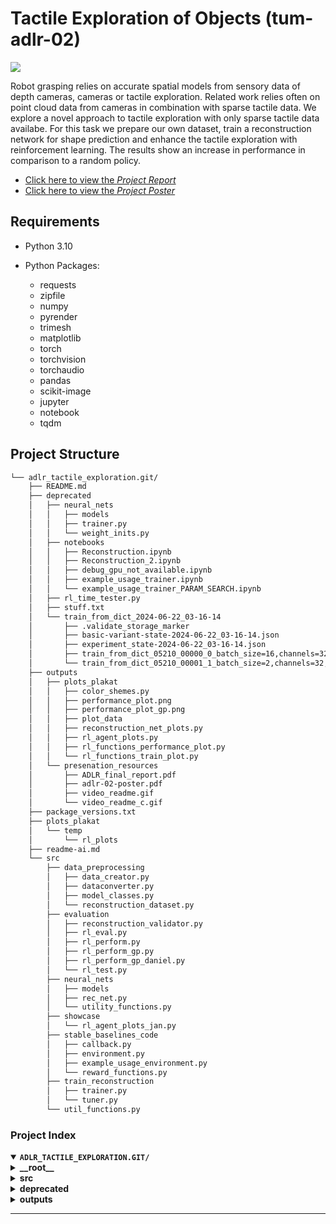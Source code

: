 # Tactile Exploration of Objects (tum-adlr-02)

![](outputs/presenation_resources/video_readme.gif)

Robot grasping relies on accurate spatial models from
sensory data of depth cameras, cameras or tactile exploration.
Related work relies often on point cloud data from cameras
in combination with sparse tactile data. We explore a novel
approach to tactile exploration with only sparse tactile data
availabe. For this task we prepare our own dataset, train a
reconstruction network for shape prediction and enhance the
tactile exploration with reinforcement learning. The results show
an increase in performance in comparison to a random policy.
 
- [Click here to view the *Project Report*](outputs/presenation_resources/ADLR_final_report.pdf)
- [Click here to view the *Project Poster*](outputs/presenation_resources/adlr-02-poster.pdf)


## Requirements

- Python 3.10

- Python Packages:
  - requests
  - zipfile
  - numpy
  - pyrender
  - trimesh
  - matplotlib
  - torch
  - torchvision
  - torchaudio
  - pandas
  - scikit-image
  - jupyter
  - notebook
  - tqdm



##  Project Structure

```sh
└── adlr_tactile_exploration.git/
    ├── README.md
    ├── deprecated
    │   ├── neural_nets
    │   │   ├── models
    │   │   ├── trainer.py
    │   │   └── weight_inits.py
    │   ├── notebooks
    │   │   ├── Reconstruction.ipynb
    │   │   ├── Reconstruction_2.ipynb
    │   │   ├── debug_gpu_not_available.ipynb
    │   │   ├── example_usage_trainer.ipynb
    │   │   └── example_usage_trainer_PARAM_SEARCH.ipynb
    │   ├── rl_time_tester.py
    │   ├── stuff.txt
    │   └── train_from_dict_2024-06-22_03-16-14
    │       ├── .validate_storage_marker
    │       ├── basic-variant-state-2024-06-22_03-16-14.json
    │       ├── experiment_state-2024-06-22_03-16-14.json
    │       ├── train_from_dict_05210_00000_0_batch_size=16,channels=32,depth=7,lr=0.0071_2024-06-22_03-16-15
    │       └── train_from_dict_05210_00001_1_batch_size=2,channels=32,depth=9,lr=0.0003_2024-06-22_03-16-15
    ├── outputs
    │   ├── plots_plakat
    │   │   ├── color_shemes.py
    │   │   ├── performance_plot.png
    │   │   ├── performance_plot_gp.png
    │   │   ├── plot_data
    │   │   ├── reconstruction_net_plots.py
    │   │   ├── rl_agent_plots.py
    │   │   ├── rl_functions_performance_plot.py
    │   │   └── rl_functions_train_plot.py
    │   └── presenation_resources
    │       ├── ADLR_final_report.pdf
    │       ├── adlr-02-poster.pdf
    │       ├── video_readme.gif
    │       └── video_readme_c.gif
    ├── package_versions.txt
    ├── plots_plakat
    │   └── temp
    │       └── rl_plots
    ├── readme-ai.md
    └── src
        ├── data_preprocessing
        │   ├── data_creator.py
        │   ├── dataconverter.py
        │   ├── model_classes.py
        │   └── reconstruction_dataset.py
        ├── evaluation
        │   ├── reconstruction_validator.py
        │   ├── rl_eval.py
        │   ├── rl_perform.py
        │   ├── rl_perform_gp.py
        │   ├── rl_perform_gp_daniel.py
        │   └── rl_test.py
        ├── neural_nets
        │   ├── models
        │   ├── rec_net.py
        │   └── utility_functions.py
        ├── showcase
        │   └── rl_agent_plots_jan.py
        ├── stable_baselines_code
        │   ├── callback.py
        │   ├── environment.py
        │   ├── example_usage_environment.py
        │   └── reward_functions.py
        ├── train_reconstruction
        │   ├── trainer.py
        │   └── tuner.py
        └── util_functions.py
```


###  Project Index
<details open>
	<summary><b><code>ADLR_TACTILE_EXPLORATION.GIT/</code></b></summary>
	<details> <!-- __root__ Submodule -->
		<summary><b>__root__</b></summary>
		<blockquote>
			<table>
			<tr>
				<td><b><a href='https://github.com/daniel-strauss/adlr_tactile_exploration.git/blob/master/package_versions.txt'>package_versions.txt</a></b></td>
				<td>- The code file `package_versions.txt` serves as a reference for creating an environment within the project using Conda<br>- It specifies the necessary package versions and dependencies required for the project to run smoothly on a Linux-64 platform<br>- This file plays a crucial role in ensuring the correct setup and configuration of the project environment.</td>
			</tr>
			</table>
		</blockquote>
	</details>
	<details> <!-- src Submodule -->
		<summary><b>src</b></summary>
		<blockquote>
			<table>
			<tr>
				<td><b><a href='https://github.com/daniel-strauss/adlr_tactile_exploration.git/blob/master/src/util_functions.py'>util_functions.py</a></b></td>
				<td>- Implements utility functions for image array manipulation, conversion, and processing<br>- Includes functions for converting image arrays to point lists, adding color dimensions, converting array shapes, combining two images, and adding a zero channel<br>- These functions facilitate image processing and manipulation within the codebase architecture.</td>
			</tr>
			</table>
			<details>
				<summary><b>stable_baselines_code</b></summary>
				<blockquote>
					<table>
					<tr>
						<td><b><a href='https://github.com/daniel-strauss/adlr_tactile_exploration.git/blob/master/src/stable_baselines_code/example_usage_environment.py'>example_usage_environment.py</a></b></td>
						<td>- Implement a dummy neural network for processing image data and generating convex hull vertices<br>- The code sets up an environment using the network, dataset, loss function, and reward function<br>- It then runs a sample loop to interact with the environment, taking random actions until completion.</td>
					</tr>
					<tr>
						<td><b><a href='https://github.com/daniel-strauss/adlr_tactile_exploration.git/blob/master/src/stable_baselines_code/callback.py'>callback.py</a></b></td>
						<td>- Implements a custom callback for adding data to TensorBoard during training<br>- Manages logging of rewards, losses, and metrics at specified intervals<br>- Handles visualization of images and provides hooks for various training events.</td>
					</tr>
					<tr>
						<td><b><a href='https://github.com/daniel-strauss/adlr_tactile_exploration.git/blob/master/src/stable_baselines_code/reward_functions.py'>reward_functions.py</a></b></td>
						<td>- Define various reward functions based on losses, metrics, and occurrences in the codebase to calculate rewards for different scenarios<br>- Functions include dummy_reward, basic_reward, complex_reward, improve_reward, reward_1, and reward_2, each serving a specific purpose in determining the final reward value.</td>
					</tr>
					<tr>
						<td><b><a href='https://github.com/daniel-strauss/adlr_tactile_exploration.git/blob/master/src/stable_baselines_code/environment.py'>environment.py</a></b></td>
						<td>- Implements a custom environment following the gym interface, allowing interaction with a reconstruction network for shape inference<br>- Handles actions, observations, rendering, and resets, facilitating reinforcement learning training with different reward functions<br>- Supports visualization of grasp points and ray casting.</td>
					</tr>
					</table>
				</blockquote>
			</details>
			<details>
				<summary><b>showcase</b></summary>
				<blockquote>
					<table>
					<tr>
						<td><b><a href='https://github.com/daniel-strauss/adlr_tactile_exploration.git/blob/master/src/showcase/rl_agent_plots_jan.py'>rl_agent_plots_jan.py</a></b></td>
						<td>- Generates plots showcasing reinforcement learning agent performance using Stable Baselines3<br>- Loads pre-trained models, runs simulations, and saves visualizations based on rewards achieved<br>- Facilitates evaluation and comparison of RL models through visual representation of agent behavior and performance metrics.</td>
					</tr>
					</table>
				</blockquote>
			</details>
			<details>
				<summary><b>evaluation</b></summary>
				<blockquote>
					<table>
					<tr>
						<td><b><a href='https://github.com/daniel-strauss/adlr_tactile_exploration.git/blob/master/src/evaluation/reconstruction_validator.py'>reconstruction_validator.py</a></b></td>
						<td>- Validate neural network reconstruction accuracy on evaluation datasets using a custom RecNet model<br>- Load data, infer dataset metrics, and print results for training, validation, and test sets.</td>
					</tr>
					<tr>
						<td><b><a href='https://github.com/daniel-strauss/adlr_tactile_exploration.git/blob/master/src/evaluation/rl_perform_gp.py'>rl_perform_gp.py</a></b></td>
						<td>- Evaluate and store statistics for reinforcement learning models using Stable Baselines3<br>- Load pre-trained models, run evaluations, and save results for future analysis<br>- The code interacts with a custom environment and neural network components to assess model performance<br>- This file plays a crucial role in analyzing and optimizing RL policies within the project architecture.</td>
					</tr>
					<tr>
						<td><b><a href='https://github.com/daniel-strauss/adlr_tactile_exploration.git/blob/master/src/evaluation/rl_perform_gp_daniel.py'>rl_perform_gp_daniel.py</a></b></td>
						<td>- Generate statistical data on reinforcement learning policies using stable baselines and neural networks<br>- The code evaluates multiple models on a dataset, calculating mean and standard deviation of rewards per grasp<br>- Results are saved for further analysis.</td>
					</tr>
					<tr>
						<td><b><a href='https://github.com/daniel-strauss/adlr_tactile_exploration.git/blob/master/src/evaluation/rl_perform.py'>rl_perform.py</a></b></td>
						<td>- Evaluate and store statistics of RL policies using PPO algorithm on a dataset<br>- Load pre-trained models, run evaluations, and save results for future reference<br>- The code interacts with a custom environment and neural network components to analyze policy performance.</td>
					</tr>
					<tr>
						<td><b><a href='https://github.com/daniel-strauss/adlr_tactile_exploration.git/blob/master/src/evaluation/rl_eval.py'>rl_eval.py</a></b></td>
						<td>- Implementing reinforcement learning evaluation using Stable Baselines3, the code in rl_eval.py initializes a ShapeEnv environment with a RecNet neural network and complex reward function<br>- It loads a pre-trained PPO model and runs multiple episodes to evaluate the agent's performance<br>- This file serves as a crucial component for assessing the reinforcement learning model within the project architecture.</td>
					</tr>
					<tr>
						<td><b><a href='https://github.com/daniel-strauss/adlr_tactile_exploration.git/blob/master/src/evaluation/rl_test.py'>rl_test.py</a></b></td>
						<td>- Implementing reinforcement learning evaluation using Stable Baselines3, the code in rl_test.py sets up a ShapeEnv environment with a RecNet model and custom reward function<br>- It trains a PPO model, evaluates its performance, and saves the trained model for future use<br>- Additionally, it includes an example run function for demonstration purposes.</td>
					</tr>
					</table>
				</blockquote>
			</details>
			<details>
				<summary><b>train_reconstruction</b></summary>
				<blockquote>
					<table>
					<tr>
						<td><b><a href='https://github.com/daniel-strauss/adlr_tactile_exploration.git/blob/master/src/train_reconstruction/tuner.py'>tuner.py</a></b></td>
						<td>- Optimize hyperparameters for neural network training using Ray Tune's BOHB algorithm<br>- Search for the best configuration to minimize loss during reconstruction tasks<br>- Save the best trial's results for further analysis and model improvement.</td>
					</tr>
					<tr>
						<td><b><a href='https://github.com/daniel-strauss/adlr_tactile_exploration.git/blob/master/src/train_reconstruction/trainer.py'>trainer.py</a></b></td>
						<td>- Handles loading and configuring the best trial model for reconstruction tasks<br>- Merges the best trial configuration with new settings, such as epochs and workers<br>- Sets up scaling and run configurations for the model.</td>
					</tr>
					</table>
				</blockquote>
			</details>
			<details>
				<summary><b>neural_nets</b></summary>
				<blockquote>
					<table>
					<tr>
						<td><b><a href='https://github.com/daniel-strauss/adlr_tactile_exploration.git/blob/master/src/neural_nets/utility_functions.py'>utility_functions.py</a></b></td>
						<td>- Train reconstruction models using specified configurations, datasets, and neural network models<br>- Utilize DataLoader for training and validation, handling checkpoints for model saving<br>- Report training progress and results<br>- The function encapsulates the training process for neural network models in the project's architecture.</td>
					</tr>
					<tr>
						<td><b><a href='https://github.com/daniel-strauss/adlr_tactile_exploration.git/blob/master/src/neural_nets/rec_net.py'>rec_net.py</a></b></td>
						<td>- Implements a neural network for image reconstruction using a pre-trained UNet model<br>- Handles inference on input data and evaluation metrics calculation<br>- Offers the flexibility to run on CPU or GPU<br>- Includes a utility for generating a dummy reconstruction based on convex hull image processing.</td>
					</tr>
					</table>
					<details>
						<summary><b>models</b></summary>
						<blockquote>
							<table>
							<tr>
								<td><b><a href='https://github.com/daniel-strauss/adlr_tactile_exploration.git/blob/master/src/neural_nets/models/unet.py'>unet.py</a></b></td>
								<td>- Implements UNet neural network architecture for image segmentation<br>- Defines contracting and expansive blocks for encoding and decoding<br>- Supports different depths and channel configurations<br>- The forward method processes input through encoder, bottleneck, and decoder, producing a final output<br>- Multiple UNet variations cater to varying model complexities.</td>
							</tr>
							</table>
						</blockquote>
					</details>
				</blockquote>
			</details>
			<details>
				<summary><b>data_preprocessing</b></summary>
				<blockquote>
					<table>
					<tr>
						<td><b><a href='https://github.com/daniel-strauss/adlr_tactile_exploration.git/blob/master/src/data_preprocessing/data_creator.py'>data_creator.py</a></b></td>
						<td>- Generates a standard dataset for the reconstruction network by creating 2D datasets with specified parameters like resolution, classes, and rotations<br>- The code utilizes a DataConverter to preprocess the data and generate the required dataset for training the network.</td>
					</tr>
					<tr>
						<td><b><a href='https://github.com/daniel-strauss/adlr_tactile_exploration.git/blob/master/src/data_preprocessing/dataconverter.py'>dataconverter.py</a></b></td>
						<td>- The `DataConverter` class in the provided codebase facilitates the conversion of 3D shapes to 2D images for specific object classes<br>- It manages the download of datasets, generation of 2D images, and creation of tactile point datasets<br>- Additionally, it offers functionalities to display random 3D and 2D samples, aiding in visualizing the processed data.</td>
					</tr>
					<tr>
						<td><b><a href='https://github.com/daniel-strauss/adlr_tactile_exploration.git/blob/master/src/data_preprocessing/reconstruction_dataset.py'>reconstruction_dataset.py</a></b></td>
						<td>- Enables visualization and transformation of tactile data for reconstruction and reinforcement datasets<br>- Facilitates displaying data pairs and batches, loading images and labels, and applying transformations like tensor conversion, random flipping, and orientation adjustments<br>- Supports dataset creation and manipulation for machine learning tasks.</td>
					</tr>
					<tr>
						<td><b><a href='https://github.com/daniel-strauss/adlr_tactile_exploration.git/blob/master/src/data_preprocessing/model_classes.py'>model_classes.py</a></b></td>
						<td>- Define model classes with assigned IDs and URLs for easy access in the data loader, streamlining the process and reducing complexity<br>- Future-proof by allowing for additional parameters per class, accommodating potential conversions or specific requirements like light reflection or camera angles for different objects.</td>
					</tr>
					</table>
				</blockquote>
			</details>
		</blockquote>
	</details>
	<details> <!-- deprecated Submodule -->
		<summary><b>deprecated</b></summary>
		<blockquote>
			<table>
			<tr>
				<td><b><a href='https://github.com/daniel-strauss/adlr_tactile_exploration.git/blob/master/deprecated/rl_time_tester.py'>rl_time_tester.py</a></b></td>
				<td>- Implement a script that tests reinforcement learning performance using a neural network model<br>- The script loads pre-trained models and datasets, initializes the environment, and runs the RL agent through a series of actions<br>- The primary goal is to evaluate the model's behavior and performance in a simulated environment.</td>
			</tr>
			<tr>
				<td><b><a href='https://github.com/daniel-strauss/adlr_tactile_exploration.git/blob/master/deprecated/stuff.txt'>stuff.txt</a></b></td>
				<td>Identify and list the best reward indexes and corresponding rewards from the provided data in the deprecated/stuff.txt file.</td>
			</tr>
			</table>
			<details>
				<summary><b>train_from_dict_2024-06-22_03-16-14</b></summary>
				<blockquote>
					<table>
					<tr>
						<td><b><a href='https://github.com/daniel-strauss/adlr_tactile_exploration.git/blob/master/deprecated/train_from_dict_2024-06-22_03-16-14/experiment_state-2024-06-22_03-16-14.json'>experiment_state-2024-06-22_03-16-14.json</a></b></td>
						<td>- The provided code file, located at `deprecated/train_from_dict_2024-06-22_03-16-14/experiment_state-2024-06-22_03-16-14.json`, plays a crucial role in managing trial data within the project architecture<br>- It facilitates the storage and retrieval of trial-specific information essential for the experiment's state management<br>- This file serves as a key component in tracking and analyzing trial outcomes, contributing significantly to the project's overall functionality and data handling capabilities.</td>
					</tr>
					<tr>
						<td><b><a href='https://github.com/daniel-strauss/adlr_tactile_exploration.git/blob/master/deprecated/train_from_dict_2024-06-22_03-16-14/basic-variant-state-2024-06-22_03-16-14.json'>basic-variant-state-2024-06-22_03-16-14.json</a></b></td>
						<td>- The code file defines training configurations for an open-source project<br>- It specifies parameters like algorithm choice, stopping criteria, resource allocation, and checkpoint settings<br>- This file plays a crucial role in orchestrating the training process by providing essential setup details for running experiments effectively within the project's architecture.</td>
					</tr>
					<tr>
						<td><b><a href='https://github.com/daniel-strauss/adlr_tactile_exploration.git/blob/master/deprecated/train_from_dict_2024-06-22_03-16-14/.validate_storage_marker'>.validate_storage_marker</a></b></td>
						<td>Enables validation of storage markers within the project architecture, ensuring data integrity and consistency.</td>
					</tr>
					</table>
					<details>
						<summary><b>train_from_dict_05210_00001_1_batch_size=2,channels=32,depth=9,lr=0.0003_2024-06-22_03-16-15</b></summary>
						<blockquote>
							<table>
							<tr>
								<td><b><a href='https://github.com/daniel-strauss/adlr_tactile_exploration.git/blob/master/deprecated/train_from_dict_2024-06-22_03-16-14/train_from_dict_05210_00001_1_batch_size=2,channels=32,depth=9,lr=0.0003_2024-06-22_03-16-15/result.json'>result.json</a></b></td>
								<td>- Implement a model training process from a dictionary input, generating results in a JSON file<br>- This code file plays a crucial role in the project's architecture by enabling the training of models based on specified parameters and storing the results for analysis and evaluation.</td>
							</tr>
							<tr>
								<td><b><a href='https://github.com/daniel-strauss/adlr_tactile_exploration.git/blob/master/deprecated/train_from_dict_2024-06-22_03-16-14/train_from_dict_05210_00001_1_batch_size=2,channels=32,depth=9,lr=0.0003_2024-06-22_03-16-15/events.out.tfevents.1719018984.daniel-MS-7A38'>events.out.tfevents.1719018984.daniel-MS-7A38</a></b></td>
								<td>Facilitates training neural networks from dictionary data, capturing events for analysis.</td>
							</tr>
							<tr>
								<td><b><a href='https://github.com/daniel-strauss/adlr_tactile_exploration.git/blob/master/deprecated/train_from_dict_2024-06-22_03-16-14/train_from_dict_05210_00001_1_batch_size=2,channels=32,depth=9,lr=0.0003_2024-06-22_03-16-15/params.json'>params.json</a></b></td>
								<td>- Extracts hyperparameters for a specific training session from a JSON file<br>- This information is crucial for configuring the training process within the project architecture.</td>
							</tr>
							<tr>
								<td><b><a href='https://github.com/daniel-strauss/adlr_tactile_exploration.git/blob/master/deprecated/train_from_dict_2024-06-22_03-16-14/train_from_dict_05210_00001_1_batch_size=2,channels=32,depth=9,lr=0.0003_2024-06-22_03-16-15/error.txt'>error.txt</a></b></td>
								<td>- Handles training data for neural networks, utilizing a custom dataset structure<br>- The code interacts with the project's data loading components, ensuring seamless access to training samples.</td>
							</tr>
							</table>
						</blockquote>
					</details>
					<details>
						<summary><b>train_from_dict_05210_00000_0_batch_size=16,channels=32,depth=7,lr=0.0071_2024-06-22_03-16-15</b></summary>
						<blockquote>
							<table>
							<tr>
								<td><b><a href='https://github.com/daniel-strauss/adlr_tactile_exploration.git/blob/master/deprecated/train_from_dict_2024-06-22_03-16-14/train_from_dict_05210_00000_0_batch_size=16,channels=32,depth=7,lr=0.0071_2024-06-22_03-16-15/result.json'>result.json</a></b></td>
								<td>- Improve model training efficiency by utilizing a dictionary-based approach<br>- This code file enhances the architecture by enabling training from dictionary data, optimizing performance and resource utilization.</td>
							</tr>
							<tr>
								<td><b><a href='https://github.com/daniel-strauss/adlr_tactile_exploration.git/blob/master/deprecated/train_from_dict_2024-06-22_03-16-14/train_from_dict_05210_00000_0_batch_size=16,channels=32,depth=7,lr=0.0071_2024-06-22_03-16-15/params.json'>params.json</a></b></td>
								<td>Extracts hyperparameters for a specific training session from a JSON file.</td>
							</tr>
							<tr>
								<td><b><a href='https://github.com/daniel-strauss/adlr_tactile_exploration.git/blob/master/deprecated/train_from_dict_2024-06-22_03-16-14/train_from_dict_05210_00000_0_batch_size=16,channels=32,depth=7,lr=0.0071_2024-06-22_03-16-15/events.out.tfevents.1719018978.daniel-MS-7A38'>events.out.tfevents.1719018978.daniel-MS-7A38</a></b></td>
								<td>Enables training neural networks from dictionary data, capturing events for analysis.</td>
							</tr>
							<tr>
								<td><b><a href='https://github.com/daniel-strauss/adlr_tactile_exploration.git/blob/master/deprecated/train_from_dict_2024-06-22_03-16-14/train_from_dict_05210_00000_0_batch_size=16,channels=32,depth=7,lr=0.0071_2024-06-22_03-16-15/error.txt'>error.txt</a></b></td>
								<td>Handle data loading errors in the neural network training process to prevent file not found exceptions, ensuring smooth execution of the training pipeline within the project architecture.</td>
							</tr>
							</table>
						</blockquote>
					</details>
				</blockquote>
			</details>
			<details>
				<summary><b>notebooks</b></summary>
				<blockquote>
					<table>
					<tr>
						<td><b><a href='https://github.com/daniel-strauss/adlr_tactile_exploration.git/blob/master/deprecated/notebooks/Reconstruction.ipynb'>Reconstruction.ipynb</a></b></td>
						<td>- Summary:
The code file "Reconstruction.ipynb" in the "deprecated/notebooks" directory of the project focuses on the reconstruction aspect, likely related to data or model reconstruction<br>- It plays a crucial role in the project's architecture by handling the process of reconstructing specific components, contributing to the overall functionality and data flow within the codebase.</td>
					</tr>
					<tr>
						<td><b><a href='https://github.com/daniel-strauss/adlr_tactile_exploration.git/blob/master/deprecated/notebooks/debug_gpu_not_available.ipynb'>debug_gpu_not_available.ipynb</a></b></td>
						<td>- Debug GPU availability and details in the deprecated notebook to verify CUDA support and GPU information for PyTorch operations<br>- The code checks PyTorch version, CUDA availability, prints CUDA version, number of GPUs, and GPU details if available<br>- It ensures proper GPU utilization for enhanced performance in the project's machine learning workflows.</td>
					</tr>
					<tr>
						<td><b><a href='https://github.com/daniel-strauss/adlr_tactile_exploration.git/blob/master/deprecated/notebooks/example_usage_trainer_PARAM_SEARCH.ipynb'>example_usage_trainer_PARAM_SEARCH.ipynb</a></b></td>
						<td>- The code file `example_usage_trainer_PARAM_SEARCH.ipynb` provides an illustrative demonstration of how to utilize the trainer class within the project<br>- It showcases a practical example of how the trainer class can be effectively employed, serving as a reference point for developers looking to leverage this component within the codebase architecture.</td>
					</tr>
					<tr>
						<td><b><a href='https://github.com/daniel-strauss/adlr_tactile_exploration.git/blob/master/deprecated/notebooks/Reconstruction_2.ipynb'>Reconstruction_2.ipynb</a></b></td>
						<td>- The code file `Reconstruction_2.ipynb` in the `deprecated/notebooks` directory facilitates automatic reloading of code changes during development<br>- This functionality ensures that the codebase stays up-to-date with any modifications made, enhancing the efficiency of the development process within the project architecture.</td>
					</tr>
					<tr>
						<td><b><a href='https://github.com/daniel-strauss/adlr_tactile_exploration.git/blob/master/deprecated/notebooks/example_usage_trainer.ipynb'>example_usage_trainer.ipynb</a></b></td>
						<td>- The code file `example_usage_trainer.ipynb` provides an illustrative demonstration of how to utilize the trainer class within the project<br>- It showcases the practical application of the trainer functionality, offering a clear guide on how to interact with this essential component of the codebase architecture.</td>
					</tr>
					</table>
				</blockquote>
			</details>
			<details>
				<summary><b>neural_nets</b></summary>
				<blockquote>
					<table>
					<tr>
						<td><b><a href='https://github.com/daniel-strauss/adlr_tactile_exploration.git/blob/master/deprecated/neural_nets/trainer.py'>trainer.py</a></b></td>
						<td>- Facilitates neural network training by instantiating models, optimizers, and dataloaders based on hyperparameters<br>- Logs progress using TensorBoard and leverages Ray for hyperparameter search<br>- The class aims to streamline training processes and prevent redundant code for managing neural network training tasks within the project architecture.</td>
					</tr>
					<tr>
						<td><b><a href='https://github.com/daniel-strauss/adlr_tactile_exploration.git/blob/master/deprecated/neural_nets/weight_inits.py'>weight_inits.py</a></b></td>
						<td>- Initialize neural network weights using Kaiming and Xavier methods for Convolutional and Linear layers, respectively<br>- Ensure proper initialization for both weights and biases to improve model training and convergence.</td>
					</tr>
					</table>
					<details>
						<summary><b>models</b></summary>
						<blockquote>
							<table>
							<tr>
								<td><b><a href='https://github.com/daniel-strauss/adlr_tactile_exploration.git/blob/master/deprecated/neural_nets/models/unet.py'>unet.py</a></b></td>
								<td>- Implements a UNet neural network with adaptable depth and configurable parameters for image segmentation tasks<br>- The code defines encoder and decoder blocks, along with the forward pass logic for processing input images through the network architecture.</td>
							</tr>
							</table>
						</blockquote>
					</details>
				</blockquote>
			</details>
		</blockquote>
	</details>
	<details> <!-- outputs Submodule -->
		<summary><b>outputs</b></summary>
		<blockquote>
			<details>
				<summary><b>plots_plakat</b></summary>
				<blockquote>
					<table>
					<tr>
						<td><b><a href='https://github.com/daniel-strauss/adlr_tactile_exploration.git/blob/master/outputs/plots_plakat/rl_functions_train_plot.py'>rl_functions_train_plot.py</a></b></td>
						<td>- Generates training plots for reinforcement learning functions<br>- Visualizes data from observation and reward directories.</td>
					</tr>
					<tr>
						<td><b><a href='https://github.com/daniel-strauss/adlr_tactile_exploration.git/blob/master/outputs/plots_plakat/color_shemes.py'>color_shemes.py</a></b></td>
						<td>Define the primary color scheme used for image channels in the project's plot outputs.</td>
					</tr>
					<tr>
						<td><b><a href='https://github.com/daniel-strauss/adlr_tactile_exploration.git/blob/master/outputs/plots_plakat/reconstruction_net_plots.py'>reconstruction_net_plots.py</a></b></td>
						<td>Generates visual plots for the reconstruction network in the project, aiding in the visualization of data processing and model performance.</td>
					</tr>
					<tr>
						<td><b><a href='https://github.com/daniel-strauss/adlr_tactile_exploration.git/blob/master/outputs/plots_plakat/rl_agent_plots.py'>rl_agent_plots.py</a></b></td>
						<td>- Generates plots showcasing reinforcement learning agent performance using Stable Baselines3<br>- Utilizes a custom environment with complex reward functions and neural networks<br>- Supports termination based on the number of successful generations<br>- Saves plots for each iteration and generation in a specified directory.</td>
					</tr>
					<tr>
						<td><b><a href='https://github.com/daniel-strauss/adlr_tactile_exploration.git/blob/master/outputs/plots_plakat/rl_functions_performance_plot.py'>rl_functions_performance_plot.py</a></b></td>
						<td>- Generates performance plots for various RL models based on statistics data<br>- Determines mean and standard deviation, plots accuracy over grasping points or steps, and saves the plots as images<br>- Displays model performance comparison and highlights key metrics.</td>
					</tr>
					</table>
					<details>
						<summary><b>plot_data</b></summary>
						<blockquote>
							<details>
								<summary><b>diff_after_free</b></summary>
								<blockquote>
									<details>
										<summary><b>obs500k-diff_reward_from_punish_miss_free_rays____from_rl_models</b></summary>
										<blockquote>
											<details>
												<summary><b>punish_miss_free_rays</b></summary>
												<blockquote>
													<details>
														<summary><b>obs500k7.zip_0</b></summary>
														<blockquote>
															<table>
															<tr>
																<td><b><a href='https://github.com/daniel-strauss/adlr_tactile_exploration.git/blob/master/outputs/plots_plakat/plot_data/diff_after_free/obs500k-diff_reward_from_punish_miss_free_rays____from_rl_models/punish_miss_free_rays/obs500k7.zip_0/events.out.tfevents.1721502278.rl-trainer-2.198617.6'>events.out.tfevents.1721502278.rl-trainer-2.198617.6</a></b></td>
																<td>- The provided code file generates visual plots to analyze the difference in rewards after freeing rays in a reinforcement learning environment with 500k observations<br>- This analysis aids in understanding the impact of freeing rays on reward outcomes, contributing to the broader architecture's evaluation and decision-making process.</td>
															</tr>
															<tr>
																<td><b><a href='https://github.com/daniel-strauss/adlr_tactile_exploration.git/blob/master/outputs/plots_plakat/plot_data/diff_after_free/obs500k-diff_reward_from_punish_miss_free_rays____from_rl_models/punish_miss_free_rays/obs500k7.zip_0/events.out.tfevents.1721506581.rl-trainer-2.198617.7'>events.out.tfevents.1721506581.rl-trainer-2.198617.7</a></b></td>
																<td>- The provided code file generates visual plots illustrating the difference in rewards resulting from punishing missed free rays in a reinforcement learning model<br>- This analysis contributes to understanding the impact of this specific modification on the model's performance within the broader architecture of the codebase.</td>
															</tr>
															<tr>
																<td><b><a href='https://github.com/daniel-strauss/adlr_tactile_exploration.git/blob/master/outputs/plots_plakat/plot_data/diff_after_free/obs500k-diff_reward_from_punish_miss_free_rays____from_rl_models/punish_miss_free_rays/obs500k7.zip_0/events.out.tfevents.1721478002.rl-trainer-2.198617.0'>events.out.tfevents.1721478002.rl-trainer-2.198617.0</a></b></td>
																<td>- The provided code file generates visual plots to analyze the difference in rewards after freeing rays in a reinforcement learning environment with 500k observations<br>- This analysis helps in understanding the impact of freeing rays on the overall reward distribution, contributing to the project's architecture by providing insights into the effectiveness of this action within the system.</td>
															</tr>
															<tr>
																<td><b><a href='https://github.com/daniel-strauss/adlr_tactile_exploration.git/blob/master/outputs/plots_plakat/plot_data/diff_after_free/obs500k-diff_reward_from_punish_miss_free_rays____from_rl_models/punish_miss_free_rays/obs500k7.zip_0/events.out.tfevents.1721498232.rl-trainer-2.198617.5'>events.out.tfevents.1721498232.rl-trainer-2.198617.5</a></b></td>
																<td>- The provided code file generates visual plots illustrating the difference in rewards resulting from missed free rays in an observational dataset of 500k samples, compared to the rewards from punishing missed free rays in reinforcement learning models<br>- This visualization aids in understanding the impact of different reward mechanisms on the dataset, contributing to the overall architecture's analysis and decision-making processes.</td>
															</tr>
															<tr>
																<td><b><a href='https://github.com/daniel-strauss/adlr_tactile_exploration.git/blob/master/outputs/plots_plakat/plot_data/diff_after_free/obs500k-diff_reward_from_punish_miss_free_rays____from_rl_models/punish_miss_free_rays/obs500k7.zip_0/events.out.tfevents.1721494187.rl-trainer-2.198617.4'>events.out.tfevents.1721494187.rl-trainer-2.198617.4</a></b></td>
																<td>- The provided code file generates plots illustrating the difference in rewards after freeing rays, contributing to the visualization of reward variations in the project's architecture<br>- This visualization aids in understanding the impact of freeing rays on rewards, enhancing the overall comprehension of the project's dynamics.</td>
															</tr>
															<tr>
																<td><b><a href='https://github.com/daniel-strauss/adlr_tactile_exploration.git/blob/master/outputs/plots_plakat/plot_data/diff_after_free/obs500k-diff_reward_from_punish_miss_free_rays____from_rl_models/punish_miss_free_rays/obs500k7.zip_0/events.out.tfevents.1721490141.rl-trainer-2.198617.3'>events.out.tfevents.1721490141.rl-trainer-2.198617.3</a></b></td>
																<td>- The provided code file generates visual plots illustrating the difference in rewards resulting from missed free rays in an RL model<br>- This analysis contributes to understanding the impact of missed free rays on the model's performance, aiding in optimizing the reinforcement learning algorithm.</td>
															</tr>
															<tr>
																<td><b><a href='https://github.com/daniel-strauss/adlr_tactile_exploration.git/blob/master/outputs/plots_plakat/plot_data/diff_after_free/obs500k-diff_reward_from_punish_miss_free_rays____from_rl_models/punish_miss_free_rays/obs500k7.zip_0/events.out.tfevents.1721486095.rl-trainer-2.198617.2'>events.out.tfevents.1721486095.rl-trainer-2.198617.2</a></b></td>
																<td>- The provided code file generates visual plots illustrating the difference in rewards after freeing rays, contributing to the analysis of model performance in the project's reinforcement learning architecture<br>- This visualization aids in understanding the impact of freeing rays on rewards, enhancing insights into the model's behavior and performance.</td>
															</tr>
															<tr>
																<td><b><a href='https://github.com/daniel-strauss/adlr_tactile_exploration.git/blob/master/outputs/plots_plakat/plot_data/diff_after_free/obs500k-diff_reward_from_punish_miss_free_rays____from_rl_models/punish_miss_free_rays/obs500k7.zip_0/events.out.tfevents.1721482049.rl-trainer-2.198617.1'>events.out.tfevents.1721482049.rl-trainer-2.198617.1</a></b></td>
																<td>- The provided code file generates visual plots illustrating the difference in rewards resulting from missed free rays in an observation dataset of 500k samples<br>- This analysis contributes to the project's architecture by providing insights into the impact of missed free rays on reward outcomes, aiding in the optimization of the overall system's performance.</td>
															</tr>
															</table>
														</blockquote>
													</details>
												</blockquote>
											</details>
										</blockquote>
									</details>
								</blockquote>
							</details>
							<details>
								<summary><b>complex_after_free</b></summary>
								<blockquote>
									<details>
										<summary><b>obs500k-complex_reward_from_punish_miss_free_rays__from_rl_models</b></summary>
										<blockquote>
											<details>
												<summary><b>punish_miss_free_rays</b></summary>
												<blockquote>
													<details>
														<summary><b>obs500k7.zip_0</b></summary>
														<blockquote>
															<table>
															<tr>
																<td><b><a href='https://github.com/daniel-strauss/adlr_tactile_exploration.git/blob/master/outputs/plots_plakat/plot_data/complex_after_free/obs500k-complex_reward_from_punish_miss_free_rays__from_rl_models/punish_miss_free_rays/obs500k7.zip_0/events.out.tfevents.1721497602.rl-trainer-2.197317.5'>events.out.tfevents.1721497602.rl-trainer-2.197317.5</a></b></td>
																<td>- The provided code file generates complex reward plots based on data from reinforcement learning models, contributing to the visualization and analysis of the project's performance and decision-making processes<br>- This visualization aids in understanding the impact of rewards and punishments on the model's behavior, enhancing insights into the project's architecture and outcomes.</td>
															</tr>
															<tr>
																<td><b><a href='https://github.com/daniel-strauss/adlr_tactile_exploration.git/blob/master/outputs/plots_plakat/plot_data/complex_after_free/obs500k-complex_reward_from_punish_miss_free_rays__from_rl_models/punish_miss_free_rays/obs500k7.zip_0/events.out.tfevents.1721493556.rl-trainer-2.197317.4'>events.out.tfevents.1721493556.rl-trainer-2.197317.4</a></b></td>
																<td>- The provided code file generates complex reward plots based on data from a reinforcement learning model in the project's architecture<br>- It visualizes the rewards obtained from punishing missed free rays, contributing to the project's overall analysis and decision-making processes.</td>
															</tr>
															<tr>
																<td><b><a href='https://github.com/daniel-strauss/adlr_tactile_exploration.git/blob/master/outputs/plots_plakat/plot_data/complex_after_free/obs500k-complex_reward_from_punish_miss_free_rays__from_rl_models/punish_miss_free_rays/obs500k7.zip_0/events.out.tfevents.1721477546.rl-trainer-2.197317.0'>events.out.tfevents.1721477546.rl-trainer-2.197317.0</a></b></td>
																<td>- The provided code file generates visual plots for complex reward data in the project's architecture, enhancing the understanding of reward dynamics in the system<br>- This visualization component plays a crucial role in analyzing and interpreting the impact of rewards on the overall system behavior.</td>
															</tr>
															<tr>
																<td><b><a href='https://github.com/daniel-strauss/adlr_tactile_exploration.git/blob/master/outputs/plots_plakat/plot_data/complex_after_free/obs500k-complex_reward_from_punish_miss_free_rays__from_rl_models/punish_miss_free_rays/obs500k7.zip_0/events.out.tfevents.1721481418.rl-trainer-2.197317.1'>events.out.tfevents.1721481418.rl-trainer-2.197317.1</a></b></td>
																<td>- The provided code file generates visual plots for complex reward data in the project's architecture, specifically focusing on observations related to free rays after a complex event<br>- This functionality enhances the project's visualization capabilities, providing insights into reward dynamics following certain actions.</td>
															</tr>
															<tr>
																<td><b><a href='https://github.com/daniel-strauss/adlr_tactile_exploration.git/blob/master/outputs/plots_plakat/plot_data/complex_after_free/obs500k-complex_reward_from_punish_miss_free_rays__from_rl_models/punish_miss_free_rays/obs500k7.zip_0/events.out.tfevents.1721505693.rl-trainer-2.197317.7'>events.out.tfevents.1721505693.rl-trainer-2.197317.7</a></b></td>
																<td>- The provided code file generates visual plots depicting reward data from complex scenarios in the project's architecture<br>- These plots help analyze and understand the impact of punishing missed free rays on rewards in a complex environment.</td>
															</tr>
															<tr>
																<td><b><a href='https://github.com/daniel-strauss/adlr_tactile_exploration.git/blob/master/outputs/plots_plakat/plot_data/complex_after_free/obs500k-complex_reward_from_punish_miss_free_rays__from_rl_models/punish_miss_free_rays/obs500k7.zip_0/events.out.tfevents.1721501647.rl-trainer-2.197317.6'>events.out.tfevents.1721501647.rl-trainer-2.197317.6</a></b></td>
																<td>- The provided code file generates visual plots depicting complex reward data after freeing rays in a simulation with 500k observations<br>- This functionality contributes to the project's architecture by providing insights into the impact of freeing rays on complex reward dynamics, aiding in the analysis and understanding of the simulation outcomes.</td>
															</tr>
															<tr>
																<td><b><a href='https://github.com/daniel-strauss/adlr_tactile_exploration.git/blob/master/outputs/plots_plakat/plot_data/complex_after_free/obs500k-complex_reward_from_punish_miss_free_rays__from_rl_models/punish_miss_free_rays/obs500k7.zip_0/events.out.tfevents.1721485464.rl-trainer-2.197317.2'>events.out.tfevents.1721485464.rl-trainer-2.197317.2</a></b></td>
																<td>- The provided code file generates complex reward plots based on data from reinforcement learning models in the project<br>- It visualizes the impact of punishing missed free rays on the overall reward system, contributing to a deeper understanding of the model's behavior and performance.</td>
															</tr>
															<tr>
																<td><b><a href='https://github.com/daniel-strauss/adlr_tactile_exploration.git/blob/master/outputs/plots_plakat/plot_data/complex_after_free/obs500k-complex_reward_from_punish_miss_free_rays__from_rl_models/punish_miss_free_rays/obs500k7.zip_0/events.out.tfevents.1721489511.rl-trainer-2.197317.3'>events.out.tfevents.1721489511.rl-trainer-2.197317.3</a></b></td>
																<td>- Summary:
The provided code file generates complex reward plots based on data from a reinforcement learning model in the project's architecture<br>- It visualizes the impact of punishing missed free rays on the reward system, helping to analyze and optimize the model's performance.</td>
															</tr>
															</table>
														</blockquote>
													</details>
												</blockquote>
											</details>
										</blockquote>
									</details>
								</blockquote>
							</details>
						</blockquote>
					</details>
				</blockquote>
			</details>
		</blockquote>
	</details>
</details>

---





















